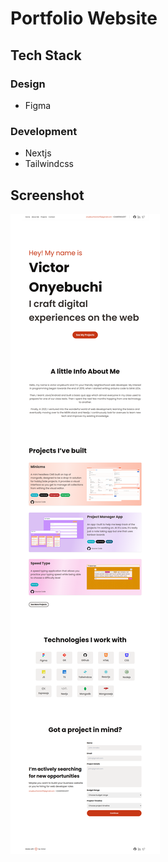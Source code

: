 # Portfolio Website
## Tech Stack
### Design
- Figma
### Development
- Nextjs
- Tailwindcss

## Screenshot
![screenshot of personal website](./src/app/assets/images/personal_website.png)
